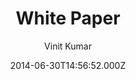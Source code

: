 ---
title: White Paper
github: 'https://github.com/vinitkumar/white-paper'
demo: 'http://vinitkumar.github.io/white-paper/'
author: Vinit Kumar
ssg:
  - Jekyll
cms:
  - No Cms
date: 2014-06-30T14:56:52.000Z
github_branch: gh-pages
description: 'Simple, elegant and clean jekyll theme.'
stale: false
---